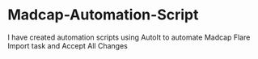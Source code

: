 # Madcap-Automation-Script
I have created automation scripts using AutoIt to automate Madcap Flare Import task and Accept All Changes
